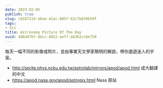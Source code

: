 ```yaml
---
date: 2023-02-05
publish: true
slug: c8187224-e6ae-42ac-8857-62c7b839b59f
tags:
- Sci
title: Astronomy Picture Of The Day
uuid: 488a87b7-ddcc-4922-aef7-a6362cc6e750
---
```

每天一幅不同的影像或照片，並由專業天文學家簡明的解說，帶你遨遊迷人的宇宙。

- http://sprite.phys.ncku.edu.tw/astrolab/mirrors/apod/apod.html
  成大翻譯的中文
- https://apod.nasa.gov/apod/astropix.html
  Nasa 原站
